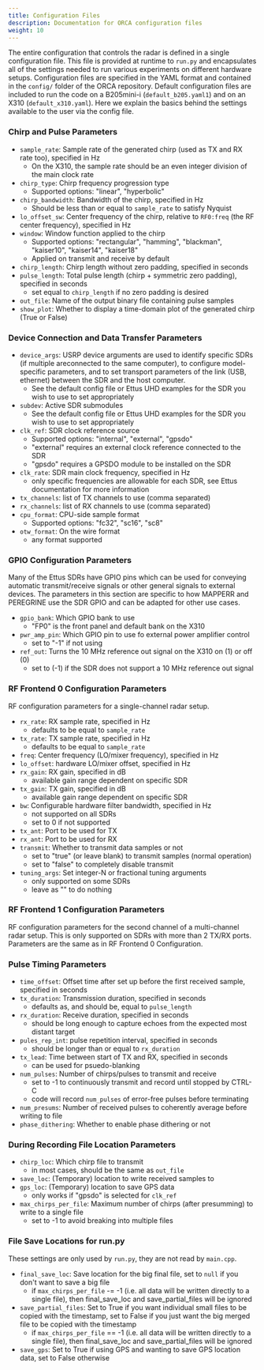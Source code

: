 ```yaml
---
title: Configuration Files
description: Documentation for ORCA configuration files
weight: 10
---
```


The entire configuration that controls the radar is defined in a single configuration file. This file is provided at runtime to `run.py` and encapsulates all of the settings needed to run various experiments on different hardware setups. Configuration files are specified in the YAML format and contained in the `config/` folder of the ORCA repository. Default configuration files are included to run the code on a B205mini-i (`default_b205.yaml1`) and on an X310 (`default_x310.yaml`). Here we explain the basics behind the settings available to the user via the config file. 

### Chirp and Pulse Parameters
* `sample_rate`: Sample rate of the generated chirp (used as TX and RX rate too), specified in Hz
    - On the X310, the sample rate should be an even integer division of the main clock rate
* `chirp_type`: Chirp frequency progression type
    - Supported options: "linear", "hyperbolic"
* `chirp_bandwidth`: Bandwidth of the chirp, specified in Hz
    - Should be less than or equal to `sample_rate` to satisfy Nyquist
* `lo_offset_sw`: Center frequency of the chirp, relative to `RF0:freq` (the RF center frequency), specified in Hz
* `window`: Window function applied to the chirp
    - Supported options: "rectangular", "hamming", "blackman", "kaiser10", "kaiser14", "kaiser18"
    - Applied on transmit and receive by default
* `chirp_length`: Chirp length without zero padding, specified in seconds
* `pulse_length`: Total pulse length (chirp + symmetric zero padding), specified in seconds
    - set equal to `chirp_length` if no zero padding is desired
* `out_file`: Name of the output binary file containing pulse samples
* `show_plot`: Whether to display a time-domain plot of the generated chirp (True or False)

### Device Connection and Data Transfer Parameters
* `device_args`: USRP device arguments are used to identify specific SDRs (if multiple areconnected to the same computer), to configure model-specific parameters, and to set transport parameters of the link (USB, ethernet) between the SDR and the host computer. 
    - See the default config file or Ettus UHD examples for the SDR you wish to use to set appropriately
* `subdev`: Active SDR submodules
    - See the default config file or Ettus UHD examples for the SDR you wish to use to set appropriately
* `clk_ref`: SDR clock reference source
    - Supported options: "internal", "external", "gpsdo"
    - "external" requires an external clock reference connected to the SDR
    - "gpsdo" requires a GPSDO module to be installed on the SDR
* `clk_rate`: SDR main clock frequency, specified in Hz
    - only specific frequencies are allowable for each SDR, see Ettus documentation for more information
* `tx_channels`: list of TX channels to use (comma separated)
* `rx_channels`: list of RX channels to use (comma separated)
* `cpu_format`: CPU-side sample format
    - Supported options: "fc32", "sc16", "sc8"
* `otw_format`: On the wire format
    - any format supported

### GPIO Configuration Parameters
Many of the Ettus SDRs have GPIO pins which can be used for conveying automatic transmit/receive signals or other general signals to external devices. The parameters in this section are specific to how MAPPERR and PEREGRINE use the SDR GPIO and can be adapted for other use cases. 
* `gpio_bank`: Which GPIO bank to use
    - "FP0" is the front panel and default bank on the X310
* `pwr_amp_pin`: Which GPIO pin to use fo external power amplifier control
    - set to "-1" if not using
* `ref_out`: Turns the 10 MHz reference out signal on the X310 on (1) or off (0)
    - set to (-1) if the SDR does not support a 10 MHz reference out signal

### RF Frontend 0 Configuration Parameters
RF configuration parameters for a single-channel radar setup. 
* `rx_rate`: RX sample rate, specified in Hz
    - defaults to be equal to `sample_rate`
* `tx_rate`: TX sample rate, specified in Hz
    - defaults to be equal to `sample_rate`
* `freq`: Center frequency (LO/mixer frequency), specified in Hz
* `lo_offset`: hardware LO/mixer offset, specified in Hz
* `rx_gain`: RX gain, specified in dB
    - available gain range dependent on specific SDR
* `tx_gain`: TX gain, specified in dB
    - available gain range dependent on specific SDR
* `bw`: Configurable hardware filter bandwidth, specified in Hz
    - not supported on all SDRs
    - set to 0 if not supported
* `tx_ant`: Port to be used for TX
* `rx_ant`: Port to be used for RX
* `transmit`: Whether to transmit data samples or not
    - set to "true" (or leave blank) to transmit samples (normal operation)
    - set to "false" to completely disable transmit
* `tuning_args`: Set integer-N or fractional tuning arguments
    - only supported on some SDRs
    - leave as "" to do nothing

### RF Frontend 1 Configuration Parameters
RF configuration parameters for the second channel of a multi-channel radar setup. This is only supported on SDRs with more than 2 TX/RX ports. Parameters are the same as in RF Frontend 0 Configuration. 

### Pulse Timing Parameters
* `time_offset`: Offset time after set up before the first received sample, specified in seconds
* `tx_duration`: Transmission duration, specified in seconds
    - defaults as, and should be, equal to `pulse_length`
* `rx_duration`: Receive duration, specified in seconds
    - should be long enough to capture echoes from the expected most distant target
* `pules_rep_int`: pulse repetition interval, specified in seconds
    - should be longer than or equal to `rx_duration`
* `tx_lead`: Time between start of TX and RX, specified in seconds
    - can be used for psuedo-blanking 
* `num_pulses`: Number of chirps/pulses to transmit and receive
    - set to -1 to continuously transmit and record until stopped by CTRL-C
    - code will record `num_pulses` of error-free pulses before terminating
* `num_presums`: Number of received pulses to coherently average before writing to file
* `phase_dithering`: Whether to enable phase dithering or not

### During Recording File Location Parameters
* `chirp_loc`: Which chirp file to transmit
    - in most cases, should be the same as `out_file`
* `save_loc`: (Temporary) location to write received samples to
* `gps_loc`: (Temporary) location to save GPS data
    - only works if "gpsdo" is selected for `clk_ref`
* `max_chirps_per_file`: Maximum number of chirps (after presumming) to write to a single file
    - set to -1 to avoid breaking into multiple files

### File Save Locations for run.py
These settings are only used by `run.py`, they are not read by `main.cpp`. 
* `final_save_loc`: Save location for the big final file, set to `null` if you don't want to save a big file
    - if `max_chirps_per_file` -= -1 (i.e. all data will be written directly to a single file), then final_save_loc and save_partial_files will be ignored
* `save_partial_files`: Set to True if you want individual small files to be copied with the timestamp, set to False if you just want the big merged file to be copied with the timestamp
    - if `max_chirps_per_file` == -1 (i.e. all data will be written directly to a single file), then final_save_loc and save_partial_files will be ignored
* `save_gps`: Set to True if using GPS and wanting to save GPS location data, set to False otherwise